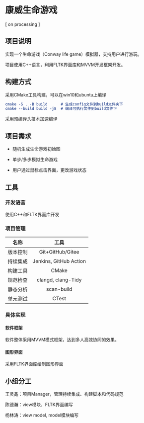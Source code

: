 # 康威生命游戏

[ on processing ]

## 项目说明

实现一个生命游戏（Conway life game）模拟器，支持用户进行游玩。

项目使用C++语言，利用FLTK界面库和MVVM开发框架开发。

## 构建方式

采用CMake工具构建，可以在win10和ubuntu上编译

```cmake
cmake -S . -B build      # 生成config文件到build文件夹下
cmake --build build -j8  # 编译可执行文件到build文件下
```

采用预编译头技术加速编译

## 项目需求

* 随机生成生命游戏初始图

* 单步/多步模拟生命游戏

* 用户通过鼠标点击界面，更改游戏状态

## 工具

### 开发语言

使用C++和FLTK界面库开发

### 项目管理

|      名称     |         工具          |
|:-------------:|:--------------------:|
|    版本控制    | Git+GitHub/Gitee |
|    持续集成    |   Jenkins, GitHub Action   |
|    构建工具    |         CMake          |
|    规范检查    |       clangd, clang-Tidy       |
|    静态分析    |       scan-build       |
| 单元测试 | CTest |

### 具体实现

#### 软件框架

软件整体采用MVVM模式框架，达到多人高效协同的效果。

#### 图形界面

采用FLTK界面库绘制图形界面

## 小组分工

王灵鑫：项目Manager，管理持续集成、构建脚本和代码规范

陈德瀚：view模块，FLTK界面编写

杨林涛：view model, model模块编写
